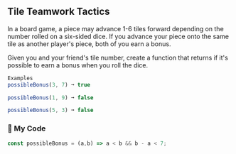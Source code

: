 ## Tile Teamwork Tactics

In a board game, a piece may advance 1-6 tiles forward depending on the number rolled on a six-sided dice. If you advance your piece onto the same tile as another player's piece, both of you earn a bonus.

Given you and your friend's tile number, create a function that returns if it's possible to earn a bonus when you roll the dice.
```js
Examples
possibleBonus(3, 7) ➞ true

possibleBonus(1, 9) ➞ false

possibleBonus(5, 3) ➞ false
```
### :herb: My Code
```js
const possibleBonus = (a,b) => a < b && b - a < 7;

```
